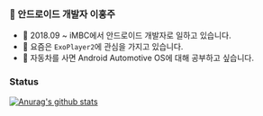 ### 🐧 안드로이드 개발자 이홍주
- 🔭 2018.09 ~ iMBC에서 안드로이드 개발자로 일하고 있습니다.
- 🌱 요즘은 `ExoPlayer2`에 관심을 가지고 있습니다.
- 🚓 자동차를 사면 Android Automotive OS에 대해 공부하고 싶습니다.

### Status
 [![Anurag's github stats](https://github-readme-stats.vercel.app/api?username=ggujangi)](https://github.com/ggujangi/github-readme-stats)
 
<!--
**ggujangi/ggujangi** is a ✨ _special_ ✨ repository because its `README.md` (this file) appears on your GitHub profile.

Here are some ideas to get you started:

- 🔭 I’m currently working on ...
- 🌱 I’m currently learning ...
- 👯 I’m looking to collaborate on ...
- 🤔 I’m looking for help with ...
- 💬 Ask me about ...
- 📫 How to reach me: ...
- 😄 Pronouns: ...
- ⚡ Fun fact: ...
-->

